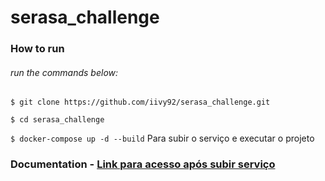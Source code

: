 # serasa_challenge

### How to run

###### run the commands below:

`$ git clone https://github.com/iivy92/serasa_challenge.git`

`$ cd serasa_challenge`

`$ docker-compose up -d --build`  Para subir o serviço e executar o projeto

### Documentation - [Link para acesso após subir serviço](http://localhost:5000/documentation/)

